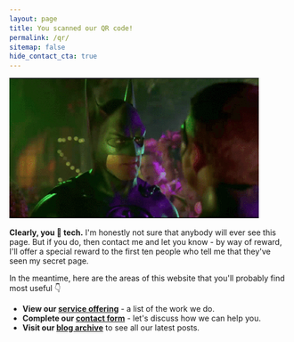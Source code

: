 ```yaml
---
layout: page
title: You scanned our QR code!
permalink: /qr/
sitemap: false
hide_contact_cta: true
---
```


![Batman Forever - credit card](/assets/img/bat-credit-card.gif)

**Clearly, you 💖 tech.** I'm honestly not sure that anybody will ever see this page. But if you do, then contact me and let you know - by way of reward, I'll offer a special reward to the first ten people who tell me that they've seen my secret page.

In the meantime, here are the areas of this website that you'll probably find most useful 👇

* **View our [service offering](/about)** - a list of the work we do.
* **Complete our [contact form](/about#contact)** - let's discuss how we can help you.
* **Visit our [blog archive](/blog)** to see all our latest posts.
